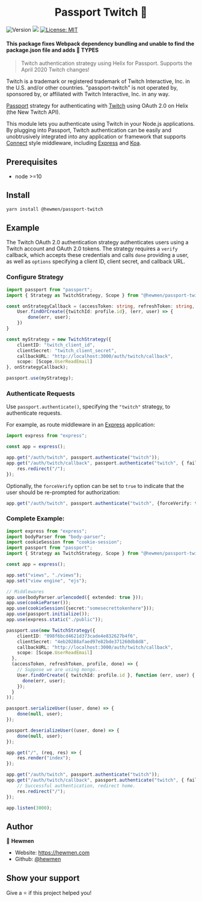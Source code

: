 <h1 align="center">Passport Twitch 🔐</h1>
<p>
  <img alt="Version" src="https://img.shields.io/badge/version-1.0.0-blue.svg?cacheSeconds=2592000" />
  <img src="https://img.shields.io/badge/node-%3E%3D10-blue.svg" />
  <a href="#" target="_blank">
    <img alt="License: MIT" src="https://img.shields.io/badge/License-MIT-yellow.svg" />
  </a>
</p>

#### This package fixes Webpack dependency bundling and unable to find the package.json file and adds 📘 TYPES

> Twitch authentication strategy using Helix for Passport. Supports the April 2020 Twitch changes!

Twitch is a trademark or registered trademark of Twitch Interactive, Inc. in the U.S. and/or other countries. "passport-twitch" is not operated by, sponsored by, or affiliated with Twitch Interactive, Inc. in any way.

[Passport](http://passportjs.org/) strategy for authenticating with [Twitch](http://www.twitch.tv/)
using OAuth 2.0 on Helix (the New Twitch API).

This module lets you authenticate using Twitch in your Node.js applications.
By plugging into Passport, Twitch authentication can be easily and
unobtrusively integrated into any application or framework that supports
[Connect](http://www.senchalabs.org/connect/) style middleware, including
[Express](http://expressjs.com/) and [Koa](http://koajs.com/).

## Prerequisites

- node >=10

## Install

```sh
yarn install @hewmen/passport-twitch
```

## Example

The Twitch OAuth 2.0 authentication strategy authenticates users using a Twitch
account and OAuth 2.0 tokens. The strategy requires a `verify` callback, which
accepts these credentials and calls `done` providing a user, as well as
`options` specifying a client ID, client secret, and callback URL.


### Configure Strategy
```typescript
import passport from "passport";
import { Strategy as TwitchStrategy, Scope } from "@hewmen/passport-twitch";

const onStrategyCallback = (accessToken: string, refreshToken: string, profile: T, done: (err: Error | null, user?: UserType) => void) => {
    User.findOrCreate({twitchId: profile.id}, (err, user) => {
        done(err, user);
    })
}

const myStrategy = new TwitchStrategy({
    clientID: "twitch_client_id",
    clientSecret: "twitch_client_secret",
    callbackURL: "http://localhost:3000/auth/twitch/callback",
    scope: [Scope.UserReadEmail]
}, onStrategyCallback);

passport.use(myStrategy);
```

### Authenticate Requests
Use `passport.authenticate()`, specifying the `"twitch"` strategy, to
authenticate requests.

For example, as route middleware in an [Express](http://expressjs.com/)
application:

```typescript
import express from "express";

const app = express();

app.get("/auth/twitch", passport.authenticate("twitch"));
app.get("/auth/twitch/callback", passport.authenticate("twitch", { failureRedirect: "/" }), (req, res) => {
    res.redirect("/");
});
```

Optionally, the `forceVerify` option can be set to `true` to indicate
that the user should be re-prompted for authorization:
```typescript
app.get("/auth/twitch", passport.authenticate("twitch", {forceVerify: true}));
```

### Complete Example:

```typescript
import express from "express";
import bodyParser from "body-parser";
import cookieSession from "cookie-session";
import passport from "passport";
import { Strategy as TwitchStrategy, Scope } from "@hewmen/passport-twitch";

const app = express();

app.set("views", "./views");
app.set("view engine", "ejs");

// Middlewares
app.use(bodyParser.urlencoded({ extended: true }));
app.use(cookieParser());
app.use(cookieSession({secret:"somesecrettokenhere"}));
app.use(passport.initialize());
app.use(express.static("./public"));

passport.use(new TwitchStrategy({
    clientID: "098f6bcd4621d373cade4e832627b4f6",
    clientSecret: "4eb20288afaed97e82bde371260db8d8",
    callbackURL: "http://localhost:3000/auth/twitch/callback",
    scope: [Scope.UserReadEmail]
  },
  (accessToken, refreshToken, profile, done) => {
    // Suppose we are using mongo..
    User.findOrCreate({ twitchId: profile.id }, function (err, user) {
      done(err, user);
    });
  }
));

passport.serializeUser((user, done) => {
    done(null, user);
});

passport.deserializeUser((user, done) => {
    done(null, user);
});

app.get("/", (req, res) => {
    res.render("index");
});

app.get("/auth/twitch", passport.authenticate("twitch"));
app.get("/auth/twitch/callback", passport.authenticate("twitch", { failureRedirect: "/" }), (req, res) => {
    // Successful authentication, redirect home.
    res.redirect("/");
});

app.listen(3000);
```

## Author

👤 **Hewmen**

* Website: https://hewmen.com
* Github: [@hewmen](https://github.com/hewmen)

## Show your support

Give a ⭐️ if this project helped you!
